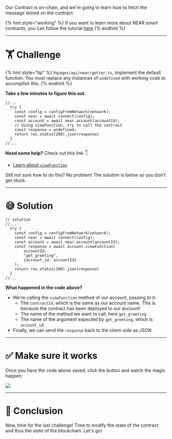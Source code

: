 Our Contract is on-chain, and we're going to learn how to fetch the message stored on the contract.

{% hint style="working" %}
If you want to learn more about NEAR smart contracts, you can follow the tutorial [here](https://learn.figment.io/tutorials/write-and-deploy-a-smart-contract-on-near)
{% endhint %}

---

# 🏋️ Challenge

{% hint style="tip" %}
In`pages/api/near/getter.ts`, implement the default function. You must replace any instances of `undefined` with working code to accomplish this.
{% endhint %}

**Take a few minutes to figure this out.**

```tsx
//...
  try {
    const config = configFromNetwork(network);
    const near = await connect(config);
    const account = await near.account(accountId);
    // Using viewFunction, try to call the contract
    const response = undefined;
    return res.status(200).json(response)
  }
//...
```

**Need some help?** Check out this link 👇

- [Learn about `viewFunction`](https://near.github.io/near-api-js/classes/account.account-1.html#viewfunction)

Still not sure how to do this? No problem! The solution is below so you don't get stuck.

---

# 😅 Solution

```tsx
// solution
//...
  try {
    const config = configFromNetwork(network);
    const near = await connect(config);
    const account = await near.account(accountId);
    const response = await account.viewFunction(
        accountId,
        "get_greeting",
        {account_id: accountId}
    );
    return res.status(200).json(response)
  }
//...
```

**What happened in the code above?**

- We're calling the `viewFunction` method of our account, passing to it:
  - The `contractId`, which is the same as our account name. This is because the contract has been deployed to our account!
  - The name of the method we want to call, here `get_greeting`
  - The name of the argument expected by `get_greeting`, which is `account_id`.
- Finally, we can send the `response` back to the client-side as JSON.

---

# ✅ Make sure it works

Once you have the code above saved, click the button and watch the magic happen:

![](https://raw.githubusercontent.com/figment-networks/learn-web3-dapp/main/markdown/__images__/near/near-getter.gif)

---

# 🏁 Conclusion

Now, time for the last challenge! Time to modify the state of the contract and thus the state of the blockchain. Let's go!
